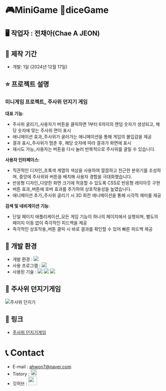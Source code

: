 
# 🎮MiniGame 🎲diceGame

## 🖥 작업자 : 전채아(Chae A JEON)

## 📅 제작 기간
- 개발: 1일 (2024년 12월 17일)

## ⭐️ 프로젝트 설명

### 미니게임 프로젝트_ 주사위 던지기 게임
**대표 기능**: 
- 주사위 굴리기_사용자가 버튼을 클릭하면 1부터 6까지의 랜덤 숫자가 생성되고, 해당 숫자에 맞는 주사위 면이 표시<br>
- 애니메이션 효과_주사위가 굴러가는 애니메이션을 통해 게임의 몰입감을 제공<br>
- 결과 표시_주사위가 멈춘 후, 해당 숫자에 따라 결과가 화면에 표시<br>
- 재시도 가능_사용자는 버튼을 다시 눌러 반복적으로 주사위를 굴릴 수 있습니다.<br>

**사용자 인터페이스**:
- 직관적인 디자인_초록색 계열의 색상을 사용하여 깔끔하고 친근한 분위기를 조성하며, 중앙에 주사위와 버튼을 배치해 사용자 경험을 극대화했습니다.<br>
- 반응형 디자인_다양한 화면 크기에 적응할 수 있도록 CSS로 반응형 레이아웃 구현<br>
- 버튼 효과_버튼에 호버 효과를 추가하여 상호작용성을 높였습니다.<br>
- 애니메이션 추가_주사위 굴리기 시 3D 회전 애니메이션을 통해 시각적 재미를 제공<br>

**검색 및 네비게이션 기능**: 
- 단일 페이지 애플리케이션_모든 게임 기능이 하나의 페이지에서 실행되며, 별도의 페이지 이동 없이 즉각적인 피드백을 제공<br>
- 즉각적인 상호작용_버튼 클릭 시 바로 결과를 확인할 수 있어 빠른 피드백 제공<br>



## 💾 개발 환경

- 개발 환경 : <img src="https://img.shields.io/badge/windows10-0078D6?style=flat-square&logo=windows10&logoColor=white"/>
- 사용 프로그램 : <img src="https://img.shields.io/badge/Vs code-007ACC?style=flat-square&logo=visualstudiocode&logoColor=white"/>
- 사용된 기술 :
  <img src="https://img.shields.io/badge/html5-E34F26?style=flat-square&logo=html5&logoColor=white"> <img src="https://img.shields.io/badge/css3-1572B6?style=flat-square&logo=css3&logoColor=white"> <img src="https://img.shields.io/badge/JavaScript-F7DF1E?style=flat-square&logo=JavaScript&logoColor=white"> 



## 📝 주사위 던지기게임
![주사위 던지기](https://github.com/user-attachments/assets/48ac052d-fc6c-4aa2-b85a-e0d2a5c8bcab)



## 🔗 링크

- [주사위 던지기게임](https://jeon-chaea.github.io/diceGame_MiniGame/)



# 📞 Contact

- E-mail : ahwon7@naver.com
- Tistory : <a href="https://chaea-note.tistory.com/">
  <img src="https://i.namu.wiki/i/CNVaHZuf0Gh8FzOCf15jCbi5hULtTNYHUrf_5U2bD-uAbShxafelnrNhFULo7O0JAZeTTq6_bSveUA5mOVtlyQ.svg" height="20px"/>
  </a>
- 깃허브 : <a href="https://github.com/Jeon-ChaeA">
  <img src="https://user-images.githubusercontent.com/68724828/185908612-22f4d219-78a7-4de7-bb02-deecaa63bffa.png" height="28px"/>
  </a>
